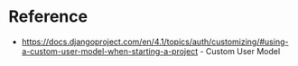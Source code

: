 # Reference
- https://docs.djangoproject.com/en/4.1/topics/auth/customizing/#using-a-custom-user-model-when-starting-a-project - Custom User Model